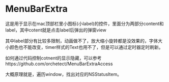# MenuBarExtra

这是用于显示在mac顶部栏里小图标(小label)的控件，里面分为两部分content和label，其中cotent就是点击label后弹出的弹窗view

其中label部分有比较多限制，动画做不了，放大缩小旋转都是没效果的，字体大小颜色也不能改变，timer样式的Text也用不了，但是可以通过定时器定时刷新。

如何通过代码控制cotnent的显示隐藏，可以参考https://github.com/orchetect/MenuBarExtraAccess

大概原理就是，遍历window，找出对应的NSStatusItem。


